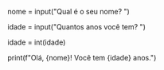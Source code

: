 nome = input("Qual é o seu nome? ")

idade = input("Quantos anos você tem? ")

idade = int(idade)

print(f"Olá, {nome}! Você tem {idade} anos.")
